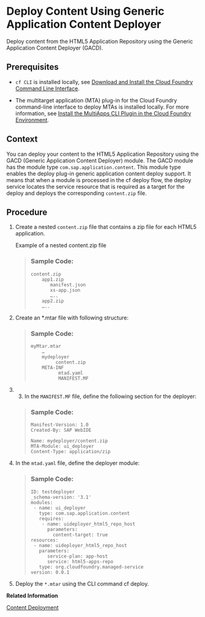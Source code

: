 <!-- loio07c679672e5f423e9dc631fc85b51da3 -->

# Deploy Content Using Generic Application Content Deployer

Deploy content from the HTML5 Application Repository using the Generic Application Content Deployer \(GACD\).



<a name="loio07c679672e5f423e9dc631fc85b51da3__prereq_ksl_xjb_kdb"/>

## Prerequisites

-   `cf CLI` is installed locally, see [Download and Install the Cloud Foundry Command Line Interface](../50-administration-and-ops/Download_and_Install_the_Cloud_Foundry_Command_Line_Interface_4ef907a.md).

-   The multitarget application \(MTA\) plug-in for the Cloud Foundry command-line interface to deploy MTAs is installed locally. For more information, see [Install the MultiApps CLI Plugin in the Cloud Foundry Environment](../50-administration-and-ops/Install_the_MultiApps_CLI_Plugin_in_the_Cloud_Foundry_Environment_27f3af3.md).




<a name="loio07c679672e5f423e9dc631fc85b51da3__context_bqj_b4j_43b"/>

## Context

You can deploy your content to the HTML5 Application Repository using the GACD \(Generic Application Content Deployer\) module. The GACD module has the module type `com.sap.application.content`. This module type enables the deploy plug-in generic application content deploy support. It means that when a module is processed in the cf deploy flow, the deploy service locates the service resource that is required as a target for the deploy and deploys the corresponding `content.zip` file.



<a name="loio07c679672e5f423e9dc631fc85b51da3__steps_nxt_t4j_43b"/>

## Procedure

1.  Create a nested `content.zip` file that contains a zip file for each HTML5 application.

    Example of a nested content.zip file

    > ### Sample Code:  
    > ```
    > content.zip
    >     app1.zip
    >        manifest.json
    >        xs-app.json
    >        …..
    >     app2.zip
    >     …..
    > 
    > ```

2.  Create an \*.mtar file with following structure:

    > ### Sample Code:  
    > ```
    > myMtar.mtar
    >     …
    >     mydeployer
    >          content.zip
    >     META-INF
    >           mtad.yaml
    >           MANIFEST.MF
    > 
    > ```

3.  3. In the `MANIFEST.MF` file, define the following section for the deployer:

    > ### Sample Code:  
    > ```
    > Manifest-Version: 1.0
    > Created-By: SAP WebIDE
    > 
    > Name: mydeployer/content.zip
    > MTA-Module: ui_deployer
    > Content-Type: application/zip
    > 
    > ```

4.  In the `mtad.yaml` file, define the deployer module:

    > ### Sample Code:  
    > ```
    > ID: testdeployer
    > _schema-version: '3.1'
    > modules:
    >  - name: ui_deployer
    >    type: com.sap.application.content
    >    requires:
    >     - name: uideployer_html5_repo_host
    >       parameters:
    >         content-target: true
    > resources:
    >  - name: uideployer_html5_repo_host
    >    parameters:
    >       service-plan: app-host
    >       service: html5-apps-repo
    >    type: org.cloudfoundry.managed-service
    > version: 0.0.1
    > ```

5.  Deploy the `*.mtar` using the CLI command cf deploy.


**Related Information**  


[Content Deployment](Content_Deployment_d3e2319.md "Direct content deployment provides a mechanism for deploying content to services without the need for an application-specific deployer.")

